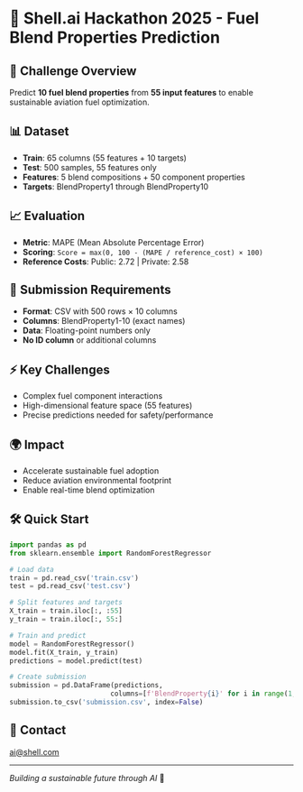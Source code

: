 # 🚀 Shell.ai Hackathon 2025 - Fuel Blend Properties Prediction

## 🎯 Challenge Overview
Predict **10 fuel blend properties** from **55 input features** to enable sustainable aviation fuel optimization.

## 📊 Dataset
- **Train**: 65 columns (55 features + 10 targets)
- **Test**: 500 samples, 55 features only
- **Features**: 5 blend compositions + 50 component properties
- **Targets**: BlendProperty1 through BlendProperty10

## 📈 Evaluation
- **Metric**: MAPE (Mean Absolute Percentage Error)
- **Scoring**: `Score = max(0, 100 - (MAPE / reference_cost) × 100)`
- **Reference Costs**: Public: 2.72 | Private: 2.58

## 📝 Submission Requirements
- **Format**: CSV with 500 rows × 10 columns
- **Columns**: BlendProperty1-10 (exact names)
- **Data**: Floating-point numbers only
- **No ID column** or additional columns

## ⚡ Key Challenges
- Complex fuel component interactions
- High-dimensional feature space (55 features)
- Precise predictions needed for safety/performance

## 🌍 Impact
- Accelerate sustainable fuel adoption
- Reduce aviation environmental footprint
- Enable real-time blend optimization

## 🛠️ Quick Start
```python
import pandas as pd
from sklearn.ensemble import RandomForestRegressor

# Load data
train = pd.read_csv('train.csv')
test = pd.read_csv('test.csv')

# Split features and targets
X_train = train.iloc[:, :55]
y_train = train.iloc[:, 55:]

# Train and predict
model = RandomForestRegressor()
model.fit(X_train, y_train)
predictions = model.predict(test)

# Create submission
submission = pd.DataFrame(predictions, 
                         columns=[f'BlendProperty{i}' for i in range(1, 11)])
submission.to_csv('submission.csv', index=False)
```

## 📧 Contact
ai@shell.com

---
*Building a sustainable future through AI* 🌱